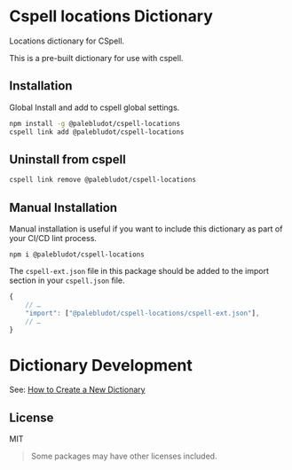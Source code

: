 # Cspell locations Dictionary

Locations dictionary for CSpell.

This is a pre-built dictionary for use with cspell.

## Installation

Global Install and add to cspell global settings.

```sh
npm install -g @palebludot/cspell-locations
cspell link add @palebludot/cspell-locations
```

## Uninstall from cspell

```sh
cspell link remove @palebludot/cspell-locations
```

## Manual Installation

Manual installation is useful if you want to include this dictionary as part of your CI/CD lint process.

```
npm i @palebludot/cspell-locations
```

The `cspell-ext.json` file in this package should be added to the import section in your `cspell.json` file.

```javascript
{
    // …
    "import": ["@palebludot/cspell-locations/cspell-ext.json"],
    // …
}
```

# Dictionary Development

See: [How to Create a New Dictionary](https://github.com/streetsidesoftware/cspell-dicts#how-to-create-a-new-dictionary)

## License

MIT

> Some packages may have other licenses included.
